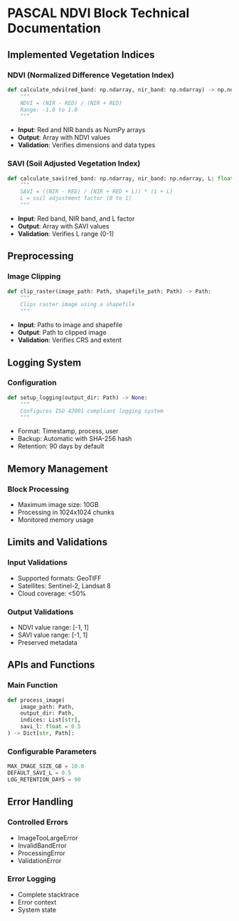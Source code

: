 # PASCAL NDVI Block Technical Documentation

## Implemented Vegetation Indices

### NDVI (Normalized Difference Vegetation Index)
```python
def calculate_ndvi(red_band: np.ndarray, nir_band: np.ndarray) -> np.ndarray:
    """
    NDVI = (NIR - RED) / (NIR + RED)
    Range: -1.0 to 1.0
    """
```
- **Input**: Red and NIR bands as NumPy arrays
- **Output**: Array with NDVI values
- **Validation**: Verifies dimensions and data types

### SAVI (Soil Adjusted Vegetation Index)
```python
def calculate_savi(red_band: np.ndarray, nir_band: np.ndarray, L: float = 0.5) -> np.ndarray:
    """
    SAVI = ((NIR - RED) / (NIR + RED + L)) * (1 + L)
    L = soil adjustment factor (0 to 1)
    """
```
- **Input**: Red band, NIR band, and L factor
- **Output**: Array with SAVI values
- **Validation**: Verifies L range (0-1)

## Preprocessing

### Image Clipping
```python
def clip_raster(image_path: Path, shapefile_path: Path) -> Path:
    """
    Clips raster image using a shapefile
    """
```
- **Input**: Paths to image and shapefile
- **Output**: Path to clipped image
- **Validation**: Verifies CRS and extent

## Logging System

### Configuration
```python
def setup_logging(output_dir: Path) -> None:
    """
    Configures ISO 42001 compliant logging system
    """
```
- Format: Timestamp, process, user
- Backup: Automatic with SHA-256 hash
- Retention: 90 days by default

## Memory Management

### Block Processing
- Maximum image size: 10GB
- Processing in 1024x1024 chunks
- Monitored memory usage

## Limits and Validations

### Input Validations
- Supported formats: GeoTIFF
- Satellites: Sentinel-2, Landsat 8
- Cloud coverage: <50%

### Output Validations
- NDVI value range: [-1, 1]
- SAVI value range: [-1, 1]
- Preserved metadata

## APIs and Functions

### Main Function
```python
def process_image(
    image_path: Path,
    output_dir: Path,
    indices: List[str],
    savi_l: float = 0.5
) -> Dict[str, Path]:
```

### Configurable Parameters
```python
MAX_IMAGE_SIZE_GB = 10.0
DEFAULT_SAVI_L = 0.5
LOG_RETENTION_DAYS = 90
```

## Error Handling

### Controlled Errors
- ImageTooLargeError
- InvalidBandError
- ProcessingError
- ValidationError

### Error Logging
- Complete stacktrace
- Error context
- System state
